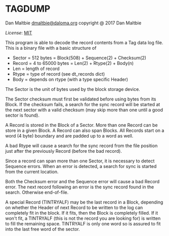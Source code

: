 TAGDUMP
=======

Dan Maltbie <dmaltbie@daloma.org>
copyright @ 2017 Dan Maltbie

*License*: [MIT](http://www.opensource.org/licenses/mit-license.php)

This program is able to decode the record contents from a Tag
data log file. This is a binary file with a basic structure of

- Sector = 512 bytes
         = Block(508) + Sequence(2) + Checksum(2)
- Record = 4 to 65000 bytes
         = Len(2) + Rtype(2) + Body(n)
- Len    = length of record
- Rtype  = type of record (see dt_records dict)
- Body   = depends on rtype (with a type specific Header)

The Sector is the unit of bytes used by the block storage device.

The Sector checksum must first be validated before using bytes
from its Block. If the checksum fails, a search for the sync record
will be started at the next sector with a valid checksum (may
skip more than one until a good sector is found).

A Record is stored in the Block of a Sector. More than one Record
can be store in a given Block. A Record can also span Blocks. All
Records start on a word (4 byte) boundary and are padded up to a
word as well.

A bad Rtype will cause a search for the sync record from the file
position just after the previously Record (before the bad record).

Since a record can span more than one Sector, it is necessary to
detect Sequence errors. When an error is detected, a search for
sync is started from the current location.

Both the Checksum error and the Sequence error will cause a bad
Record error. The next record following an error is the sync
record found in the search. Otherwise end-of-file.

A special Record (TINTRYALF) may be the last record in a Block,
depending on whether the Header of next Record to be written to
the log can completely fit in the block. If it fits, then the
Block is completely filled. If it won't fit, a TINTRYALF (this
is not the record you are looking for) is written to fill the
remaining space. TINTRYALF is only one word so is assured to
fit into the last free word of the sector.
